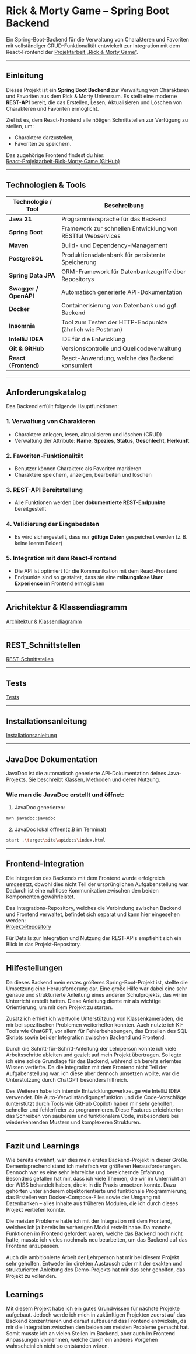 # Rick & Morty Game – Spring Boot Backend

Ein Spring-Boot-Backend für die Verwaltung von Charakteren und Favoriten mit vollständiger CRUD-Funktionalität entwickelt 
zur Integration mit dem React-Frontend der [Projektarbeit „Rick & Morty Game“](https://github.com/ImeschNico/React-Projektarbeit-Rick-Morty-Game).

---

## Einleitung

Dieses Projekt ist ein **Spring Boot Backend** zur Verwaltung von Charakteren und Favoriten aus dem Rick & Morty Universum. 
Es stellt eine moderne **REST-API** bereit, die das Erstellen, Lesen, Aktualisieren und Löschen von Charakteren und Favoriten ermöglicht.

Ziel ist es, dem React-Frontend alle nötigen Schnittstellen zur Verfügung zu stellen, um:
- Charaktere darzustellen,
- Favoriten zu speichern.

Das zugehörige Frontend findest du hier:  
[React-Projektarbeit-Rick-Morty-Game (GitHub)](https://github.com/ImeschNico/React-Projektarbeit-Rick-Morty-Game)

---

## Technologien & Tools

| Technologie / Tool | Beschreibung |
|--------------------|--------------|
| **Java 21** | Programmiersprache für das Backend |
| **Spring Boot** | Framework zur schnellen Entwicklung von RESTful Webservices |
| **Maven** | Build- und Dependency-Management |
| **PostgreSQL** | Produktionsdatenbank für persistente Speicherung |
| **Spring Data JPA** | ORM-Framework für Datenbankzugriffe über Repositorys |
| **Swagger / OpenAPI** | Automatisch generierte API-Dokumentation |
| **Docker** | Containerisierung von Datenbank und ggf. Backend |
| **Insomnia** | Tool zum Testen der HTTP-Endpunkte (ähnlich wie Postman) |
| **IntelliJ IDEA** | IDE für die Entwicklung |
| **Git & GitHub** | Versionskontrolle und Quellcodeverwaltung |
| **React (Frontend)** | React-Anwendung, welche das Backend konsumiert |

---

## Anforderungskatalog

Das Backend erfüllt folgende Hauptfunktionen:

### 1. Verwaltung von Charakteren
- Charaktere anlegen, lesen, aktualisieren und löschen (CRUD)
- Verwaltung der Attribute: **Name**, **Spezies**, **Status**, **Geschlecht**, **Herkunft**

### 2. Favoriten-Funktionalität
- Benutzer können Charaktere als Favoriten markieren
- Charaktere speichern, anzeigen, bearbeiten und löschen

### 3. REST-API Bereitstellung
- Alle Funktionen werden über **dokumentierte REST-Endpunkte** bereitgestellt

### 4. Validierung der Eingabedaten
- Es wird sichergestellt, dass nur **gültige Daten** gespeichert werden (z. B. keine leeren Felder)

### 5. Integration mit dem React-Frontend
- Die API ist optimiert für die Kommunikation mit dem React-Frontend
- Endpunkte sind so gestaltet, dass sie eine **reibungslose User Experience** im Frontend ermöglichen

---

## Arichitektur & Klassendiagramm
[Architektur & Klassendiagramm](docs/architektur-und-klassen.md)

---

## REST_Schnittstellen
[REST-Schnittstellen](docs/REST-Schnittstellen.md)

---

## Tests
[Tests](docs/Tests.md)

---

## Installationsanleitung
[Installationsanleitung](docs/Installationsanleitung.md) 

---

## JavaDoc Dokumentation

JavaDoc ist die automatisch generierte API-Dokumentation deines Java-Projekts. Sie beschreibt Klassen, Methoden und deren Nutzung.

### Wie man die JavaDoc erstellt und öffnet:

1. JavaDoc generieren:
```bash
mvn javadoc:javadoc
```

2. JavaDoc lokal öffnen(z.B im Terminal)
```bash
start .\target\site\apidocs\index.html
```

---

## Frontend-Integration

Die Integration des Backends mit dem Frontend wurde erfolgreich umgesetzt, obwohl dies nicht Teil der ursprünglichen Aufgabenstellung war. Dadurch ist eine nahtlose Kommunikation zwischen den beiden Komponenten gewährleistet.

Das Integrations-Repository, welches die Verbindung zwischen Backend und Frontend verwaltet, befindet sich separat und kann hier eingesehen werden:  
[Projekt-Repository](https://github.com/ImeschNico/Rick-Morty-Projekt-Komplett)

Für Details zur Integration und Nutzung der REST-APIs empfiehlt sich ein Blick in das Projekt-Repository.

---

## Hilfestellungen

Da dieses Backend mein erstes größeres Spring-Boot-Projekt ist, stellte die Umsetzung eine Herausforderung dar. Eine große Hilfe war dabei eine sehr genaue und strukturierte Anleitung eines anderen Schulprojekts, das wir im Unterricht erstellt hatten. Diese Anleitung diente mir als wichtige Orientierung, um mit dem Projekt zu starten.

Zusätzlich erhielt ich wertvolle Unterstützung von Klassenkameraden, die mir bei spezifischen Problemen weiterhelfen konnten. Auch nutzte ich KI-Tools wie ChatGPT, vor allem für Fehlerbehebungen, das Erstellen des SQL-Skripts sowie bei der Integration zwischen Backend und Frontend.

Durch die Schritt-für-Schritt-Anleitung der Lehrperson konnte ich viele Arbeitsschritte ableiten und gezielt auf mein Projekt übertragen. So legte ich eine solide Grundlage für das Backend, während ich bereits erlerntes Wissen vertiefte. Da die Integration mit dem Frontend nicht Teil der Aufgabenstellung war, ich diese aber dennoch umsetzen wollte, war die Unterstützung durch ChatGPT besonders hilfreich.

Des Weiteren habe ich intensiv Entwicklungswerkzeuge wie IntelliJ IDEA verwendet. Die Auto-Vervollständigungsfunktion und die Code-Vorschläge (unterstützt durch Tools wie GitHub Copilot) haben mir sehr geholfen, schneller und fehlerfreier zu programmieren. Diese Features erleichterten das Schreiben von sauberem und funktionalem Code, insbesondere bei wiederkehrenden Mustern und komplexeren Strukturen.

---

## Fazit und Learnings

Wie bereits erwähnt, war dies mein erstes Backend-Projekt in dieser Größe. Dementsprechend stand ich mehrfach vor größeren Herausforderungen. Dennoch war es eine sehr lehrreiche und bereichernde Erfahrung. Besonders gefallen hat mir, dass ich viele Themen, die wir im Unterricht an der WISS behandelt haben, direkt in die Praxis umsetzen konnte. Dazu gehörten unter anderem objektorientierte und funktionale Programmierung, das Erstellen von Docker-Compose-Files sowie der Umgang mit Datenbanken – alles Inhalte aus früheren Modulen, die ich durch dieses Projekt vertiefen konnte.

Die meisten Probleme hatte ich mit der Integration mit dem Frontend, welches ich ja bereits im vorherigen Modul erstellt habe. Da manche Funktionen im Frontend gefordert waren, welche das Backend noch nicht hatte, musste ich vieles nochmals neu bearbeiten, um das Backend auf das Frontend anzupassen.

Auch die ambitionierte Arbeit der Lehrperson hat mir bei diesem Projekt sehr geholfen. Entweder im direkten Austausch oder mit der exakten und strukturierten Anleitung des Demo-Projekts hat mir das sehr geholfen, das Projekt zu vollenden.

## Learnings

Mit diesem Projekt habe ich ein gutes Grundwissen für nächste Projekte aufgebaut. Jedoch werde ich mich in zukünftigen Projekten zuerst auf das Backend konzentrieren und darauf aufbauend das Frontend entwickeln, da mir die Integration zwischen den beiden am meisten Probleme gemacht hat. Somit musste ich an vielen Stellen im Backend, aber auch im Frontend Anpassungen vornehmen, welche durch ein anderes Vorgehen wahrscheinlich nicht so entstanden wären.
